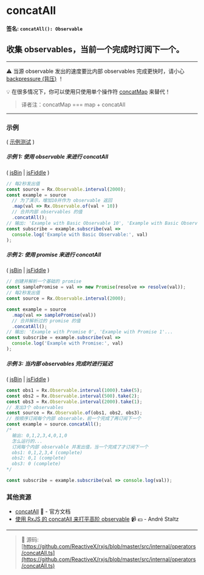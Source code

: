 # concatAll

#### 签名: `concatAll(): Observable`

## 收集 observables，当前一个完成时订阅下一个。

---

:warning:  当源 observable 发出的速度要比内部 observables 完成更快时，请小心 [backpressure (背压)](https://github.com/Reactive-Extensions/RxJS/blob/master/doc/gettingstarted/backpressure.md) ！

:bulb:  在很多情况下，你可以使用只使用单个操作符 [concatMap](../transformation/concatmap.md) 来替代！
> 译者注：concatMap === map + concatAll

---

### 示例

( [示例测试](https://github.com/btroncone/learn-rxjs/blob/master/operators/specs/combination/concatall-spec.ts) )

##### 示例 1: 使用 observable 来进行 concatAll

( [jsBin](http://jsbin.com/nakinenuva/1/edit?js,console) |
[jsFiddle](https://jsfiddle.net/btroncone/8dfuf2y6/) )

```js
// 每2秒发出值
const source = Rx.Observable.interval(2000);
const example = source
  // 为了演示，增加10并作为 observable 返回
  .map(val => Rx.Observable.of(val + 10))
  // 合并内部 observables 的值
  .concatAll();
// 输出: 'Example with Basic Observable 10', 'Example with Basic Observable 11'...
const subscribe = example.subscribe(val =>
  console.log('Example with Basic Observable:', val)
);
```

##### 示例 2: 使用 promise 来进行 concatAll

( [jsBin](http://jsbin.com/bekegeyopu/1/edit?js,console) |
[jsFiddle](https://jsfiddle.net/btroncone/w7kp7qLs/) )

```js
// 创建并解析一个基础的 promise
const samplePromise = val => new Promise(resolve => resolve(val));
// 每2秒发出值
const source = Rx.Observable.interval(2000);

const example = source
  .map(val => samplePromise(val))
  // 合并解析过的 promise 的值
  .concatAll();
// 输出: 'Example with Promise 0', 'Example with Promise 1'...
const subscribe = example.subscribe(val =>
  console.log('Example with Promise:', val)
);
```

##### 示例 3: 当内部 observables 完成时进行延迟

( [jsBin](http://jsbin.com/pojolatile/1/edit?js,console) |
[jsFiddle](https://jsfiddle.net/btroncone/8230ucbg/) )

```js
const obs1 = Rx.Observable.interval(1000).take(5);
const obs2 = Rx.Observable.interval(500).take(2);
const obs3 = Rx.Observable.interval(2000).take(1);
// 发出3个 observables
const source = Rx.Observable.of(obs1, obs2, obs3);
// 按顺序订阅每个内部 obserable，前一个完成了再订阅下一个
const example = source.concatAll();
/*
  输出: 0,1,2,3,4,0,1,0
  怎么运行的...
  订阅每个内部 observable 并发出值，当一个完成了才订阅下一个
  obs1: 0,1,2,3,4 (complete)
  obs2: 0,1 (complete)
  obs3: 0 (complete)
*/

const subscribe = example.subscribe(val => console.log(val));
```

### 其他资源

* [concatAll](http://cn.rx.js.org/class/es6/Observable.js~Observable.html#instance-method-concatAll) :newspaper: - 官方文档
* [使用 RxJS 的 concatAll 来打平高阶 observable](https://egghead.io/lessons/rxjs-flatten-a-higher-order-observable-with-concatall-in-rxjs?course=use-higher-order-observables-in-rxjs-effectively) :video_camera: :dollar: - André Staltz

---
> :file_folder: 源码:  [https://github.com/ReactiveX/rxjs/blob/master/src/internal/operators/concatAll.ts](https://github.com/ReactiveX/rxjs/blob/master/src/internal/operators/concatAll.ts)
